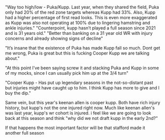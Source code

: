 "Way too high/low - Puka/Kupp. Last year, when they shared the field, Puka only had 20% of the red zone targets whereas Kupp had 33%. Also, Kupp had a higher percentage of first read looks. This is even more exaggerated as Kupp was also not operating at 100% due to lingering hamstring and ankle injuries."
"Counterpoint, kupp hasn’t played a full season since 2021 and is 31 years old."
"Better than banking on a 31 year old WR with injury concerns and already showing signs of decline"

"It’s insane that the existence of Puka has made Kupp fall so much. Dont get me wrong, Puka is great but this is fucking Cooper Kupp we are talking about."

"At this point I’ve been saying screw it and stacking Puka and Kupp in some of my mocks, since I can usually pick him up at the 3/4 turn"

"Cooper Kupp - Has put up legendary seasons in the not-so-distant past but injuries might have caught up to him. I think Kupp has more to give and I buy the dip."

Same vein, but this year's keenan allen is cooper kupp. Both have rich injury history, but kupp's not the one injured right now. Much like keenan allen's was last year, kupp's wr cohort is injured.
i feel like we are going to look back at this season and think "why did we not draft kupp in the early 2nd?"

If that happens the most important factor will be that stafford made it another full season 